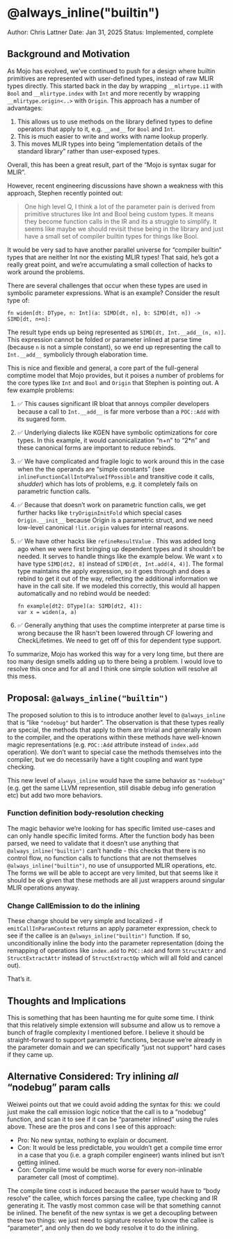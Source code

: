 # @always_inline("builtin")

Author: Chris Lattner
Date: Jan 31, 2025
Status: Implemented, complete

## Background and Motivation

As Mojo has evolved, we’ve continued to push for a design where builtin
primitives are represented with user-defined types, instead of raw MLIR types
directly.  This started back in the day by wrapping `__mlirtype.i1` with `Bool`
and `__mlirtype.index` with `Int` and more recently by wrapping
`__mlirtype.origin<..>` with `Origin`.  This approach has a number of
advantages:

1. This allows us to use methods on the library defined types to define
   operators that apply to it, e.g. `__and__` for `Bool` and `Int`.
2. This is much easier to write and works with name lookup properly.
3. This moves MLIR types into being “implementation details of the standard
   library” rather than user-exposed types.

Overall, this has been a great result, part of the “Mojo is syntax sugar for
MLIR”.

However, recent engineering discussions have shown a weakness with this
approach, Stephen recently pointed out:

> One high level Q, I think a lot of the parameter pain is derived from
> primitive structures like Int and Bool being custom types. It means they
> become function calls in the IR and its a struggle to simplify. It seems
> like maybe we should revisit these being in the library and just have a
> small set of compiler builtin types for things like Bool.

It would be very sad to have another parallel universe for “compiler builtin”
types that are neither Int nor the existing MLIR types!  That said, he’s got a
really great point, and we’re accumulating a small collection of hacks to work
around the problems.

There are several challenges that occur when these types are used in symbolic
parameter expressions.  What is an example?  Consider the result type of:

```mojo
fn widen[dt: DType, n: Int](a: SIMD[dt, n], b: SIMD[dt, n]) -> SIMD[dt, n+n]:
```

The result type ends up being represented as `SIMD[dt, Int.__add__(n, n)]`.
This expression cannot be folded or parameter inlined at parse time (because `n`
is not a simple constant), so we end up representing the call to `Int.__add__`
symbolicly through elaboration time.

This is nice and flexible and general, a core part of the full-general comptime
model that Mojo provides, but it poises a number of problems for the core types
like `Int` and `Bool` and `Origin` that Stephen is pointing out.  A few example
problems:

1. ✅ This causes significant IR bloat that annoys compiler developers because a
   call to `Int.__add__` is far more verbose than a `POC::Add` with its sugared
   form.
2. ✅ Underlying dialects like KGEN have symbolic optimizations for core types.
   In this example, it would canonicalization “n+n” to “2*n” and these canonical
   forms are important to reduce rebinds.
3. ✅ We have complicated and fragile logic to work around this in the case when
   the the operands are “simple constants” (see
   `inlineFunctionCallIntoPValueIfPossible` and transitive code it calls,
    *shudder*) which has lots of problems, e.g. it completely fails on
    parametric function calls.
4. ✅ Because that doesn’t work on parametric function calls, we get further
   hacks like `tryOriginInitFold` which special cases `Origin.__init__` because
   Origin is a parametric struct, and we need low-level canonical `!lit.origin`
   values for internal reasons.
5. ✅ We have other hacks like `refineResultValue` . This was added long ago
   when we were first bringing up dependent types and it shouldn’t be needed.
   It serves to handle things like the example below.  We want `x` to have type
   `SIMD[dt2, 8]` instead of `SIMD[dt, Int.add(4, 4)]`.  The formal type
   maintains the apply expression, so it goes through and does a rebind to get
   it out of the way, reflecting the additional information we have in the call
   site.  If we modeled this correctly, this would all happen automatically and
   no rebind would be needed:

   ```mojo
   fn example[dt2: DType](a: SIMD[dt2, 4]):
   var x = widen(a, a)
   ```

6. ✅ Generally anything that uses the comptime interpreter at parse time is
   wrong because the IR hasn't been lowered through CF lowering and
   CheckLifetimes.  We need to get off of this for dependent type support.

To summarize, Mojo has worked this way for a very long time, but there are too
many design smells adding up to there being a problem.  I would love to resolve
this once and for all and I think one simple solution will resolve all this
mess.

## Proposal: `@always_inline("builtin")`

The proposed solution to this is to introduce another level to `@always_inline`
that is “like `"nodebug"` but harder”. The observation is that these types
really are special, the methods that apply to them are trivial and generally
known to the compiler, and the operations within these methods have well-known
magic representations (e.g. `POC::Add` attribute instead of `index.add`
operation).  We don’t want to special case the methods themselves into the
compiler, but we do necessarily have a tight coupling and want type checking.

This new level of `always_inline` would have the same behavior as `"nodebug"`
(e.g. get the same LLVM represention, still disable debug info generation etc)
but add two more behaviors.

### Function definition body-resolution checking

The magic behavior we’re looking for has specific limited use-cases and can only
handle specific limited forms. After the function body has been parsed, we need
to validate that it doesn’t use anything that `@always_inline("builtin")` can’t
handle - this checks that there is no control flow, no function calls to
functions that are not themselves `@always_inline("builtin")`, no use of
unsupported MLIR operations, etc.  The forms we will be able to accept are
very limited, but that seems like it should be ok given that these methods are
all just wrappers around singular MLIR operations anyway.

### Change CallEmission to do the inlining

These change should be very simple and localized - if `emitCallInParamContext`
returns an apply parameter expression, check to see if the callee is an
`@always_inline("builtin")` function. If so, unconditionally inline the body
into the parameter representation (doing the remapping of operations like
`index.add` to `POC::Add` and form `StructAttr` and `StructExtractAttr` instead
of `StructExtractOp` which will all fold and cancel out).

That’s it.

## Thoughts and Implications

This is something that has been haunting me for quite some time.  I think that
this relatively simple extension will subsume and allow us to remove a bunch of
fragile complexity I mentioned before.  I believe it should be straight-forward
to support parametric functions, because we’re already in the parameter domain
and we can specifically “just not support” hard cases if they came up.

## Alternative Considered: Try inlining *all* “nodebug” param calls

Weiwei points out that we could avoid adding the syntax for this: we could just
make the call emission logic notice that the call is to a “nodebug” function,
and scan it to see if it can be “parameter inlined” using the rules above.
These are the pros and cons I see of this approach:

- Pro: No new syntax, nothing to explain or document.
- Con: It would be less predictable, you wouldn’t get a compile time error in a
  case that you (i.e. a graph compiler engineer) wants inlined but isn’t getting
  inlined.
- Con: Compile time would be much worse for every non-inlinable parameter call
  (most of comptime).

The compile time cost is induced because the parser would have to “body resolve”
the callee, which forces parsing the callee, type checking and IR generating it.
The vastly most common case will be that something cannot be inlined.  The
benefit of the new syntax is we get a decoupling between these two things: we
just need to signature resolve to know the callee is “parameter”, and only then
do we body resolve it to do the inlining.
